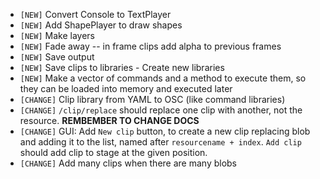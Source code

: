 - `[NEW]` Convert Console to TextPlayer
- `[NEW]`  Add ShapePlayer to draw shapes
- `[NEW]` Make layers
- `[NEW]` Fade away -- in frame clips add alpha to previous frames
- `[NEW]` Save output
- `[NEW]` Save clips to libraries - Create new libraries
- `[NEW]` Make a vector of commands and a method to execute them, so they can be loaded into memory and executed later
- `[CHANGE]` Clip library from YAML to OSC (like command libraries)
- `[CHANGE]` `/clip/replace` should replace one clip with another, not the resource. **REMBEMBER TO CHANGE DOCS**
- `[CHANGE]` GUI: Add `New clip` button, to create a new clip replacing blob and adding it to the list, named after `resourcename + index`.  `Add clip` should add clip to stage at the given position.
- `[CHANGE]` Add many clips when there are many blobs
